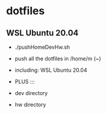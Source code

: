 # dotfiles
## WSL Ubuntu 20.04

* ./pushHomeDevHw.sh

* push all the dotfiles in /home/m   (~)

* including: WSL Ubuntu 20.04


+ PLUS :::

* dev directory

* hw directory


